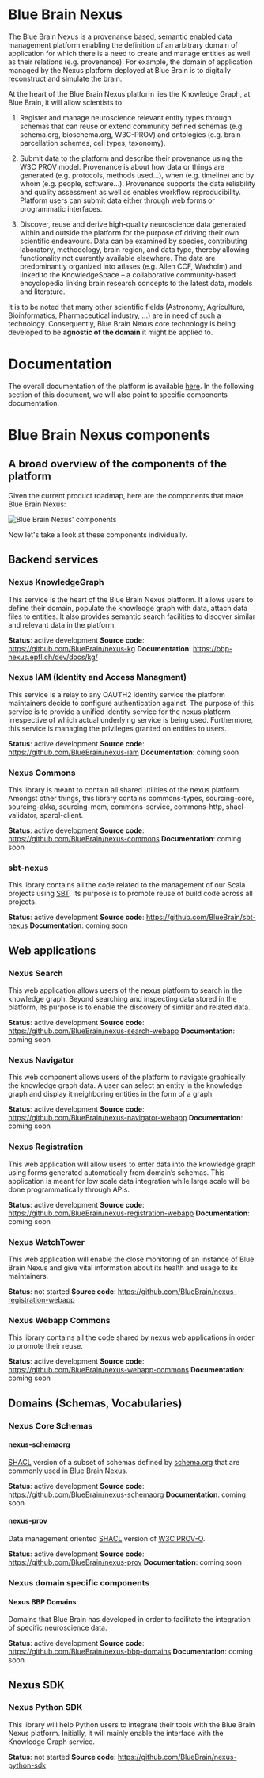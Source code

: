# Blue Brain Nexus
The Blue Brain Nexus is a provenance based, semantic enabled data management platform enabling the definition of an arbitrary domain of application for which there is a need to create and manage entities as well as their relations (e.g. provenance). For example, the domain of application managed by the Nexus platform deployed at Blue Brain is to digitally reconstruct and simulate the brain.

At the heart of the Blue Brain Nexus platform lies the Knowledge Graph, at Blue Brain, it will allow scientists to:

1. Register and manage neuroscience relevant entity types through schemas that can reuse or extend community defined schemas (e.g. schema.org, bioschema.org, W3C-PROV) and ontologies (e.g. brain parcellation schemes, cell types, taxonomy).

2. Submit data to the platform and describe their provenance using the W3C PROV model. Provenance is about how data or things are generated (e.g. protocols, methods used...), when (e.g. timeline) and by whom (e.g. people, software...). Provenance supports the data reliability and quality assessment as well as enables workflow reproducibility. Platform users can submit data either through web forms or programmatic interfaces.

3. Discover, reuse and derive high-quality neuroscience data generated within and outside the platform for the purpose of driving their own scientific endeavours.
Data can be examined by species, contributing laboratory, methodology, brain region, and data type, thereby allowing functionality not currently available elsewhere. The data are predominantly organized into atlases (e.g. Allen CCF, Waxholm) and linked to the KnowledgeSpace – a collaborative community-based encyclopedia linking brain research concepts to the latest data, models and literature.

It is to be noted that many other scientific fields (Astronomy, Agriculture, Bioinformatics, Pharmaceutical industry, ...) are in need of such a technology. Consequently, Blue Brain Nexus core technology is being developed to be **agnostic of the domain** it might be applied to.

# Documentation
The overall documentation of the platform is available [here](https://bbp-nexus.epfl.ch/dev/docs). In the following section of this document, we will also point to specific components documentation.

# Blue Brain Nexus components

## A broad overview of the components of the platform
Given the current product roadmap, here are the components that make Blue Brain Nexus:

![Blue Brain Nexus' components ](https://raw.githubusercontent.com/BlueBrain/nexus/initial_readme/images/nexus-components.png)

Now let's take a look at these components individually.

## Backend services

### Nexus KnowledgeGraph
This service is the heart of the Blue Brain Nexus platform. It allows users to define their domain, populate the knowledge graph with data, attach data files to entities. It also provides semantic search facilities to discover similar and relevant data in the platform.

**Status**: active development
**Source code**: https://github.com/BlueBrain/nexus-kg
**Documentation**: https://bbp-nexus.epfl.ch/dev/docs/kg/

### Nexus IAM (Identity and Access Managment)
This service is a relay to any OAUTH2 identity service the platform maintainers decide to configure authentication against. The purpose of this service is to provide a unified identity service for the nexus platform irrespective of which actual underlying service is being used. Furthermore, this service is managing the privileges granted on entities to users.

**Status**: active development
**Source code**: https://github.com/BlueBrain/nexus-iam
**Documentation**: coming soon

### Nexus Commons
This library is meant to contain all shared utilities of the nexus platform.
Amongst other things, this library contains commons-types, sourcing-core, sourcing-akka, sourcing-mem, commons-service, commons-http, shacl-validator, sparql-client.

**Status**: active development
**Source code**: https://github.com/BlueBrain/nexus-commons
**Documentation**: coming soon


### sbt-nexus
This library contains all the code related to the management of our Scala projects using [SBT](http://www.scala-sbt.org/). Its purpose is to promote reuse of build code across all projects.

**Status**: active development
**Source code**: https://github.com/BlueBrain/sbt-nexus
**Documentation**: coming soon

## Web applications

### Nexus Search
This web application allows users of the nexus platform to search in the knowledge graph. Beyond searching and inspecting data stored in the platform, its purpose is to enable the discovery of similar and related data.

**Status**: active development
**Source code**: https://github.com/BlueBrain/nexus-search-webapp
**Documentation**: coming soon

### Nexus Navigator
This web component allows users of the platform to navigate graphically the knowledge graph data. A user can select an entity in the knowledge graph and display it neighboring entities in the form of a graph.

**Status**: active development
**Source code**: https://github.com/BlueBrain/nexus-navigator-webapp
**Documentation**: coming soon

### Nexus Registration
This web application will allow users to enter data into the knowledge graph using forms generated automatically from domain’s schemas. This application is meant for low scale data integration while large scale will be done programmatically through APIs.

**Status**: active development
**Source code**: https://github.com/BlueBrain/nexus-registration-webapp
**Documentation**: coming soon

### Nexus WatchTower
This web application will enable the close monitoring of an instance of Blue Brain Nexus and give vital information about its health and usage to its maintainers.

**Status**: not started
**Source code**: https://github.com/BlueBrain/nexus-registration-webapp

### Nexus Webapp Commons
This library contains all the code shared by nexus web applications in order to promote their reuse.

**Status**: active development
**Source code**: https://github.com/BlueBrain/nexus-webapp-commons
**Documentation**: coming soon


## Domains (Schemas, Vocabularies)

### Nexus Core Schemas

#### nexus-schemaorg
[SHACL](https://www.w3.org/TR/shacl/) version of a subset of schemas defined by [schema.org](http://schema.org/docs/full.html) that are commonly used in Blue Brain Nexus.

**Status**: active development
**Source code**: https://github.com/BlueBrain/nexus-schemaorg
**Documentation**: coming soon

#### nexus-prov
Data management oriented [SHACL](https://www.w3.org/TR/shacl/) version of [W3C PROV-O](http://www.w3.org/ns/prov-o-20130430).

**Status**: active development
**Source code**: https://github.com/BlueBrain/nexus-prov
**Documentation**: coming soon

### Nexus domain specific components

#### Nexus BBP Domains
Domains that Blue Brain has developed in order to facilitate the integration of specific neuroscience data.

**Status**: active development
**Source code**: https://github.com/BlueBrain/nexus-bbp-domains
**Documentation**: coming soon

## Nexus SDK

### Nexus Python SDK
This library will help Python users to integrate their tools with the Blue Brain Nexus platform. Initially, it will mainly enable the interface with the Knowledge Graph service.

**Status**: not started
**Source code**: https://github.com/BlueBrain/nexus-python-sdk
